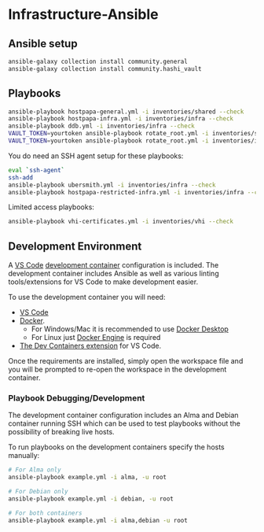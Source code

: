# Infrastructure-Ansible

## Ansible setup
```bash
ansible-galaxy collection install community.general
ansible-galaxy collection install community.hashi_vault
```

## Playbooks

```bash
ansible-playbook hostpapa-general.yml -i inventories/shared --check
ansible-playbook hostpapa-infra.yml -i inventories/infra --check
ansible-playbook ddb.yml -i inventories/infra --check
VAULT_TOKEN=yourtoken ansible-playbook rotate_root.yml -i inventories/shared
VAULT_TOKEN=yourtoken ansible-playbook rotate_root.yml -i inventories/infra
```

You do need an SSH agent setup for these playbooks:

```bash
eval `ssh-agent`
ssh-add
ansible-playbook ubersmith.yml -i inventories/infra --check
ansible-playbook hostpapa-restricted-infra.yml -i inventories/infra --check
```

Limited access playbooks:

```bash
ansible-playbook vhi-certificates.yml -i inventories/vhi --check
```

## Development Environment

A [VS Code](https://code.visualstudio.com/) [development container](https://code.visualstudio.com/docs/devcontainers/containers) configuration is included. The development container includes Ansible as well as various linting tools/extensions for VS Code to make development easier.

To use the development container you will need:

- [VS Code](https://code.visualstudio.com/download)
- [Docker](https://docs.docker.com/get-started/overview/).
  - For Windows/Mac it is recommended to use [Docker Desktop](https://www.docker.com/products/docker-desktop/)
  - For Linux just [Docker Engine](https://docs.docker.com/engine/install/) is required
- [The Dev Containers extension](https://marketplace.visualstudio.com/items?itemName=ms-vscode-remote.remote-containers) for VS Code.

Once the requirements are installed, simply open the workspace file and you will be prompted to re-open the workspace in the development container.

### Playbook Debugging/Development

The development container configuration includes an Alma and Debian container running SSH which can be used to test playbooks without the possibility of breaking live hosts.

To run playbooks on the development containers specify the hosts manually:

```bash
# For Alma only
ansible-playbook example.yml -i alma, -u root

# For Debian only
ansible-playbook example.yml -i debian, -u root

# For both containers
ansible-playbook example.yml -i alma,debian -u root
```
